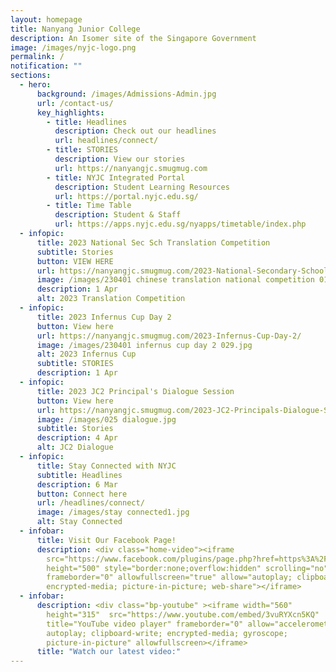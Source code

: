 ```yaml
---
layout: homepage
title: Nanyang Junior College
description: An Isomer site of the Singapore Government
image: /images/nyjc-logo.png
permalink: /
notification: ""
sections:
  - hero:
      background: /images/Admissions-Admin.jpg
      url: /contact-us/
      key_highlights:
        - title: Headlines
          description: Check out our headlines
          url: headlines/connect/
        - title: STORIES
          description: View our stories
          url: https://nanyangjc.smugmug.com
        - title: NYJC Integrated Portal
          description: Student Learning Resources
          url: https://portal.nyjc.edu.sg/
        - title: Time Table
          description: Student & Staff
          url: https://apps.nyjc.edu.sg/nyapps/timetable/index.php
  - infopic:
      title: 2023 National Sec Sch Translation Competition
      subtitle: Stories
      button: VIEW HERE
      url: https://nanyangjc.smugmug.com/2023-National-Secondary-Schools-Translation-Competition/
      image: /images/230401 chinese translation national competition 014.jpg
      description: 1 Apr
      alt: 2023 Translation Competition
  - infopic:
      title: 2023 Infernus Cup Day 2
      button: View here
      url: https://nanyangjc.smugmug.com/2023-Infernus-Cup-Day-2/
      image: /images/230401 infernus cup day 2 029.jpg
      alt: 2023 Infernus Cup
      subtitle: STORIES
      description: 1 Apr
  - infopic:
      title: 2023 JC2 Principal's Dialogue Session
      button: View here
      url: https://nanyangjc.smugmug.com/2023-JC2-Principals-Dialogue-Session/
      image: /images/025 dialogue.jpg
      subtitle: Stories
      description: 4 Apr
      alt: JC2 Dialogue
  - infopic:
      title: Stay Connected with NYJC
      subtitle: Headlines
      description: 6 Mar
      button: Connect here
      url: /headlines/connect/
      image: /images/stay connected1.jpg
      alt: Stay Connected
  - infobar:
      title: Visit Our Facebook Page!
      description: <div class="home-video"><iframe
        src="https://www.facebook.com/plugins/page.php?href=https%3A%2F%2Fwww.facebook.com%2FNanyangjc%2F&tabs=timeline&width=340&height=500&small_header=false&adapt_container_width=true&hide_cover=false&show_facepile=true&appId"
        height="500" style="border:none;overflow:hidden" scrolling="no"
        frameborder="0" allowfullscreen="true" allow="autoplay; clipboard-write;
        encrypted-media; picture-in-picture; web-share"></iframe>
  - infobar:
      description: <div class="bp-youtube" ><iframe width="560"
        height="315"  src="https://www.youtube.com/embed/3vuRYXcn5KQ"
        title="YouTube video player" frameborder="0" allow="accelerometer;
        autoplay; clipboard-write; encrypted-media; gyroscope;
        picture-in-picture" allowfullscreen></iframe>
      title: "Watch our latest video:"
---
```

